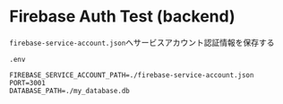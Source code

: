 # Firebase Auth Test (backend)

`firebase-service-account.json`へサービスアカウント認証情報を保存する

`.env`

```.env
FIREBASE_SERVICE_ACCOUNT_PATH=./firebase-service-account.json
PORT=3001
DATABASE_PATH=./my_database.db
```
